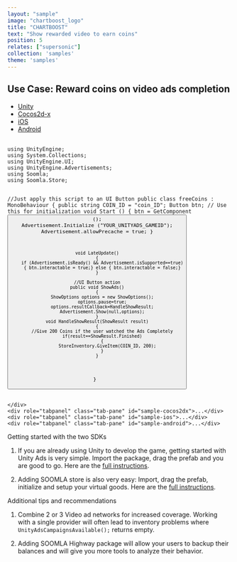 ```yaml
---
layout: "sample"
image: "chartboost_logo"
title: "CHARTBOOST"
text: "Show rewarded video to earn coins"
position: 5
relates: ["supersonic"]
collection: 'samples'
theme: 'samples'
---
```



## Use Case: Reward coins on video ads completion


<div role="tabpanel">

  <!-- Nav tabs -->
  <ul class="nav nav-tabs nav-tabs-use-case-code sample-tabs" role="tablist">
    <li role="presentation" class="active"><a href="#sample-unity" aria-controls="unity" role="tab" data-toggle="tab">Unity</a></li>
    <li role="presentation"><a href="#sample-cocos2dx" aria-controls="cocos2dx" role="tab" data-toggle="tab">Cocos2d-x</a></li>
    <li role="presentation"><a href="#sample-ios" aria-controls="iod" role="tab" data-toggle="tab">iOS</a></li>
    <li role="presentation"><a href="#sample-android" aria-controls="android" role="tab" data-toggle="tab">Android</a></li>
  </ul>

  <!-- Tab panes -->
  <div class="tab-content tab-content-use-case-code">
    <div role="tabpanel" class="tab-pane active" id="sample-unity">
      <pre>
        <code class="cs">
using UnityEngine;
using System.Collections;
using UnityEngine.UI;
using UnityEngine.Advertisements;
using Soomla;
using Soomla.Store;

//Just apply this script to an UI Button
public class freeCoins : MonoBehaviour {
    public string COIN_ID = "coin_ID";
    Button btn;
    // Use this for initialization
    void Start () {
        btn = GetComponent<Button>();
        Advertisement.Initialize ("YOUR_UNITYADS_GAMEID");
        Advertisement.allowPrecache = true;
    }

    void LateUpdate()
    {
        if (Advertisement.isReady() && Advertisement.isSupported==true)
        { btn.interactable = true;} else { btn.interactable = false;}
    }

    //UI Button action
    public void ShowAds()
    {
        ShowOptions options = new ShowOptions();
        options.pause=true;
        options.resultCallback=HandleShowResult;
        Advertisement.Show(null,options);
    }
    void HandleShowResult(ShowResult result)
    {
        //Give 200 Coins if the user watched the Ads Completely
        if(result==ShowResult.Finished)
        {
            StoreInventory.GiveItem(COIN_ID, 200);
        }
    }
}
        </code>
      </pre>

    </div>
    <div role="tabpanel" class="tab-pane" id="sample-cocos2dx">...</div>
    <div role="tabpanel" class="tab-pane" id="sample-ios">...</div>
    <div role="tabpanel" class="tab-pane" id="sample-android">...</div>
  </div>

</div>


<div class="samples-title">Getting started with the two SDKs</div>

1. If you are already using Unity to develop the game, getting started with Unity Ads is very simple. Import the package, drag the prefab and you are good to go. Here are the <a href="https://unityads.unity3d.com/help/Documentation for Publishers/Integration-Guide-for-Unity" target="_blank">full instructions</a>.

2. Adding SOOMLA store is also very easy: Import, drag the prefab, initialize and setup your virtual goods. Here are the <a href="http://know.soom.la/unity/store/store_gettingstarted/" target="_blank">full instructions</a>.

<div class="samples-title">Additional tips and recommendations</div>

1. Combine 2 or 3 Video ad networks for increased coverage. Working with a single provider will often lead to inventory problems where `UnityAdsCampaignsAvailable();` returns empty.

2. Adding SOOMLA Highway package will allow your users to backup their balances and will give you more tools to analyze their behavior.

